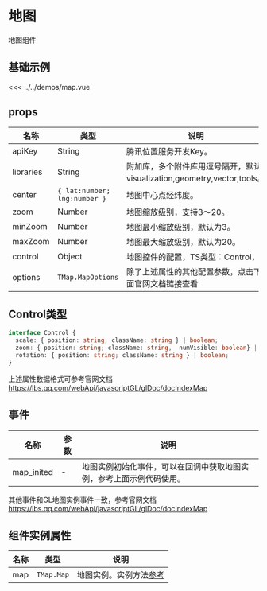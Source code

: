 # 地图

地图组件


## 基础示例

<MapDemo/>

<<< ../../demos/map.vue

## props

| 名称            | 类型                         | 说明                             |
| --------------- | ---------------------------- | ---------------------------------------------------- |
| apiKey          | String | 腾讯位置服务开发Key。                |
| libraries            | String                       | 附加库，多个附件库用逗号隔开，默认visualization,geometry,vector,tools。          |
| center          | `{ lat:number; lng:number }` | 地图中心点经纬度。                |
| zoom            | Number                       | 地图缩放级别，支持3～20。          |
| minZoom         | Number                       | 地图最小缩放级别，默认为3。        |
| maxZoom         | Number                       | 地图最大缩放级别，默认为20。       |
| control   | Object | 地图控件的配置，TS类型：Control，                              |
| options   | `TMap.MapOptions` |  除了上述属性的其他配置参数，点击下面官网文档链接查看                       |

## Control类型
```ts
interface Control {
  scale: { position: string; className: string } | boolean;
  zoom: { position: string; className: string,  numVisible: boolean} | boolean;
  rotation: { position: string; className: string } | boolean;
}
```

上述属性数据格式可参考官网文档 https://lbs.qq.com/webApi/javascriptGL/glDoc/docIndexMap

## 事件
| 名称            | 参数                         | 说明                             |
| --------------- | ---------------------------- | ---------------------------------------------------- |
| map_inited          | - | 地图实例初始化事件，可以在回调中获取地图实例，参考上面示例代码使用。 |

其他事件和GL地图实例事件一致，参考官网文档 https://lbs.qq.com/webApi/javascriptGL/glDoc/docIndexMap

## 组件实例属性

| 名称            | 类型                         | 说明                                                 |
| --------------- | ---------------------------- | ---------------------------------------------------- |
| map          | `TMap.Map` | 地图实例。实例方法[参考](https://lbs.qq.com/webApi/javascriptGL/glDoc/docIndexMap)                                   |
